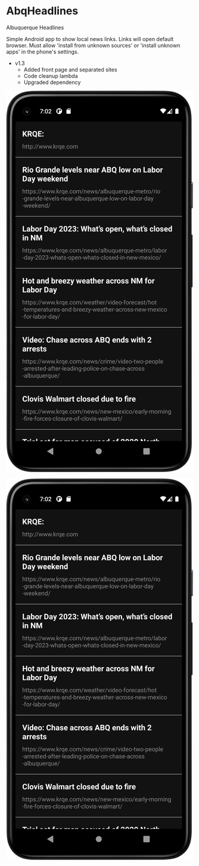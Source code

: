 # AbqHeadlines 
Albuquerque Headlines

Simple Android app to show local news links. Links will open default browser.
Must allow 'install from unknown sources' or 'install unknown apps' in the phone's settings.

- v1.3
  - Added front page and separated sites
  - Code cleanup lambda
  - Upgraded dependency


![Alt text](/Screenshot1.png "Screenshot2")

![Alt text](/Screenshot1.png "Screenshot1")
